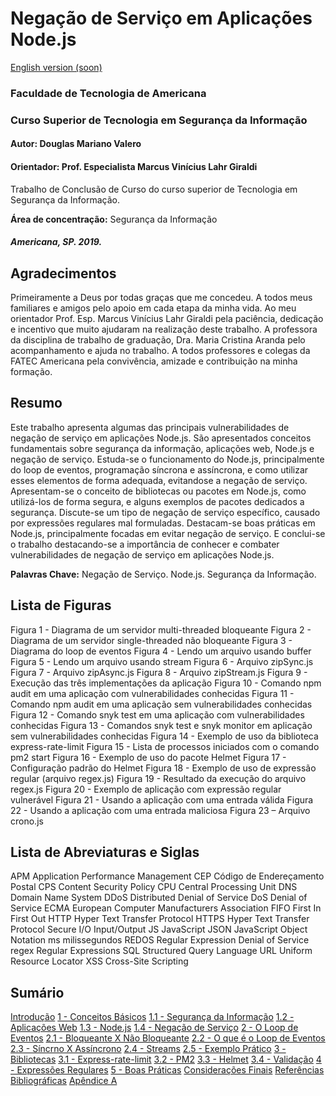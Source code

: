 # Negação de Serviço em Aplicações Node.js

[English version (soon)](/READEME-english.md)

### Faculdade de Tecnologia de Americana
### Curso Superior de Tecnologia em Segurança da Informação

#### Autor: Douglas Mariano Valero

#### Orientador: Prof. Especialista Marcus Vinícius Lahr Giraldi

Trabalho de Conclusão de Curso do curso superior de Tecnologia em Segurança da Informação.

**Área de concentração:** Segurança da Informação

##### Americana, SP. 2019.


## Agradecimentos

Primeiramente a Deus por todas graças que me concedeu.
A todos meus familiares e amigos pelo apoio em cada etapa da minha vida.
Ao meu orientador Prof. Esp. Marcus Vinícius Lahr Giraldi pela paciência, dedicação e incentivo que muito ajudaram na realização deste trabalho.
A professora da disciplina de trabalho de graduação, Dra. Maria Cristina Aranda pelo acompanhamento e ajuda no trabalho.
A todos professores e colegas da FATEC Americana pela convivência, amizade e contribuição na minha formação.


## Resumo

Este trabalho apresenta algumas das principais vulnerabilidades de negação de serviço em aplicações Node.js. São apresentados conceitos fundamentais sobre segurança da informação, aplicações web, Node.js e negação de serviço. Estuda-se o funcionamento do Node.js, principalmente do loop de eventos, programação síncrona e assíncrona, e como utilizar esses elementos de forma adequada, evitandose a negação de serviço. Apresentam-se o conceito de bibliotecas ou pacotes em Node.js, como utilizá-los de forma segura, e alguns exemplos de pacotes dedicados a segurança. Discute-se um tipo de negação de serviço específico, causado por expressões regulares mal formuladas. Destacam-se boas práticas em Node.js, principalmente focadas em evitar negação de serviço. E conclui-se o trabalho destacando-se a importância de conhecer e combater vulnerabilidades de negação de serviço em aplicações Node.js.

**Palavras Chave:** Negação de Serviço. Node.js. Segurança da Informação.


## Lista de Figuras

Figura 1 - Diagrama de um servidor multi-threaded bloqueante
Figura 2 - Diagrama de um servidor single-threaded não bloqueante
Figura 3 - Diagrama do loop de eventos
Figura 4 - Lendo um arquivo usando buffer
Figura 5 - Lendo um arquivo usando stream
Figura 6 - Arquivo zipSync.js
Figura 7 - Arquivo zipAsync.js
Figura 8 - Arquivo zipStream.js
Figura 9 - Execução das três implementações da aplicação
Figura 10 - Comando npm audit em uma aplicação com vulnerabilidades conhecidas
Figura 11 - Comando npm audit em uma aplicação sem vulnerabilidades conhecidas
Figura 12 - Comando snyk test em uma aplicação com vulnerabilidades conhecidas
Figura 13 - Comandos snyk test e snyk monitor em aplicação sem vulnerabilidades conhecidas
Figura 14 - Exemplo de uso da biblioteca express-rate-limit
Figura 15 - Lista de processos iniciados com o comando pm2 start
Figura 16 - Exemplo de uso do pacote Helmet
Figura 17 - Configuração padrão do Helmet
Figura 18 - Exemplo de uso de expressão regular (arquivo regex.js)
Figura 19 - Resultado da execução do arquivo regex.js
Figura 20 - Exemplo de aplicação com expressão regular vulnerável
Figura 21 - Usando a aplicação com uma entrada válida
Figura 22 - Usando a aplicação com uma entrada maliciosa
Figura 23 – Arquivo crono.js


## Lista de Abreviaturas e Siglas

APM Application Performance Management
CEP Código de Endereçamento Postal
CPS Content Security Policy
CPU Central Processing Unit
DNS Domain Name System
DDoS Distributed Denial of Service
DoS Denial of Service
ECMA European Computer Manufacturers Association
FIFO First In First Out
HTTP Hyper Text Transfer Protocol
HTTPS Hyper Text Transfer Protocol Secure
I/O Input/Output
JS JavaScript
JSON JavaScript Object Notation
ms milissegundos
REDOS Regular Expression Denial of Service
regex Regular Expressions
SQL Structured Query Language
URL Uniform Resource Locator
XSS Cross-Site Scripting


## Sumário

[Introdução]()
[1 - Conceitos Básicos]()
[1.1 - Segurança da Informação]()
[1.2 - Aplicações Web]()
[1.3 - Node.js]()
[1.4 - Negação de Serviço]()
[2 - O Loop de Eventos]()
[2.1 - Bloqueante X Não Bloqueante]()
[2.2 - O que é o Loop de Eventos]()
[2.3 - Síncrno X Assíncrono]()
[2.4 - Streams]()
[2.5 - Exemplo Prático]()
[3 - Bibliotecas]()
[3.1 - Express-rate-limit]()
[3.2 - PM2]()
[3.3 - Helmet]()
[3.4 - Validação]()
[4 - Expressões Regulares]()
[5 - Boas Práticas]()
[Considerações Finais]()
[Referências Bibliográficas]()
[Apêndice A]()
